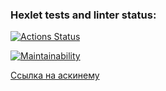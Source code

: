 ### Hexlet tests and linter status:
[![Actions Status](https://github.com/BorisHai/frontend-project-44/actions/workflows/hexlet-check.yml/badge.svg)](https://github.com/BorisHai/frontend-project-44/actions)

[![Maintainability](https://api.codeclimate.com/v1/badges/b70fb96da76d98517fd9/maintainability)](https://codeclimate.com/github/BorisHai/frontend-project-44/maintainability)

[Ссылка на аскинему](https://asciinema.org/a/uMIxoz3EGypsow6U8x7CByUm2)
